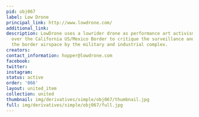 ```yaml
---
pid: obj067
label: Low Drone
principal_link: http://www.lowdrone.com/
additional_link: 
description: LowDrone uses a lowrider drone as performance art activism to fly it
  over the California US/Mexico Border to critique the surveillance and control of
  the border airspace by the military and industrial complex.
creators: 
contact_information: hopper@lowdrone.com
facebook: 
twitter: 
instagram: 
status: active
order: '066'
layout: united_item
collection: united
thumbnail: img/derivatives/simple/obj067/thumbnail.jpg
full: img/derivatives/simple/obj067/full.jpg
---
```

